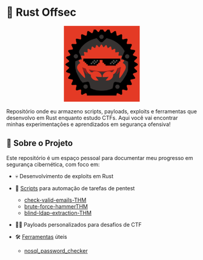 # 🦀 Rust Offsec

<div align="center">
  <img src="assets/capa_rust.png" alt="Capa do Rust Offsec" width="200"/>
</div>

Repositório onde eu armazeno scripts, payloads, exploits e ferramentas que desenvolvo em Rust enquanto estudo CTFs. Aqui você vai encontrar minhas experimentações e aprendizados em segurança ofensiva!

## 📝 Sobre o Projeto
Este repositório é um espaço pessoal para documentar meu progresso em segurança cibernética, com foco em:
- 💀 Desenvolvimento de exploits em Rust
- 🤖 [Scripts](https://github.com/AyslanBatista/rust-offsec/tree/main/scripts) para automação de tarefas de pentest
  - [check-valid-emails-THM](https://github.com/AyslanBatista/rust-offsec/tree/main/scripts/check-valid-emails-THM)
  - [brute-force-hammerTHM](https://github.com/AyslanBatista/rust-offsec/tree/main/scripts/brute-force-hammerTHM)
  - [blind-ldap-extraction-THM](https://github.com/AyslanBatista/rust-offsec/tree/main/scripts/blind-ldap-extraction-THM)
  
- 🕵️‍♂️ Payloads personalizados para desafios de CTF
- 🛠️ [Ferramentas](https://github.com/AyslanBatista/rust-offsec/tree/main/tools) úteis
    - [nosql_password_checker](https://github.com/AyslanBatista/rust-offsec/tree/main/tools/nosql_password_checker)
